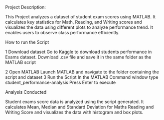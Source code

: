 Project  Description:

This Project analyzes a dataset of student exam scores using MATLAB. It calculates key statistics for Math, Reading, and Writing scores and visualizes the data using different plots to analyze performance trend. It enables users to observe class performance efficiently.  

How to run the Script

1 Download dataset
  Go to Kaggle to download students performance in Exams dataset.
  Download .csv file and save it in the same folder as the MATLAB script

2 Open MATLAB
  Launch MATLAB and navigate to the folder containing the script and dataset
3 Run the Script
  In the MATLAB Command window type
  student_performance-analysis
  Press Enter to execute

Analysis Conducted

Student exams score data is analyzed using the script generated. It calculates Mean, Median and Standard Deviation for Maths Reading and Writing Score and visualizes the data with histogram and box plots.
